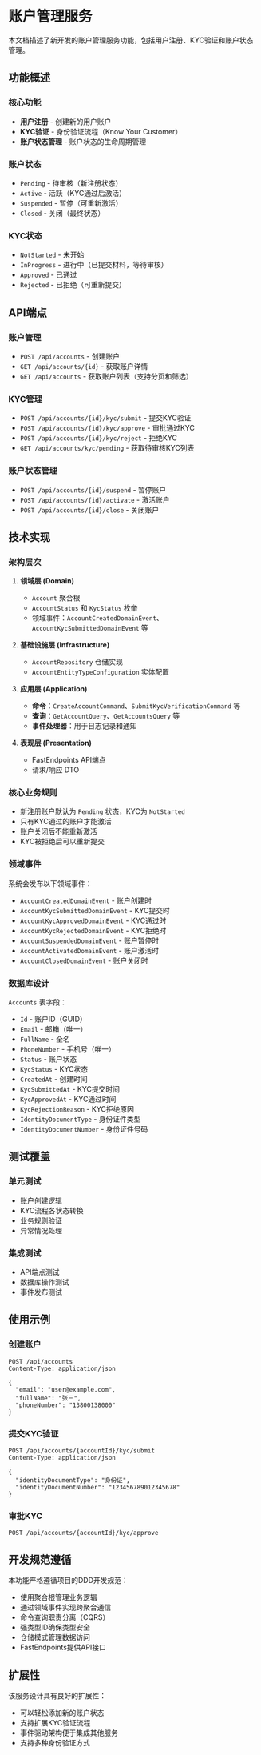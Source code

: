# 账户管理服务

本文档描述了新开发的账户管理服务功能，包括用户注册、KYC验证和账户状态管理。

## 功能概述

### 核心功能
- **用户注册** - 创建新的用户账户
- **KYC验证** - 身份验证流程（Know Your Customer）
- **账户状态管理** - 账户状态的生命周期管理

### 账户状态
- `Pending` - 待审核（新注册状态）
- `Active` - 活跃（KYC通过后激活）
- `Suspended` - 暂停（可重新激活）
- `Closed` - 关闭（最终状态）

### KYC状态
- `NotStarted` - 未开始
- `InProgress` - 进行中（已提交材料，等待审核）
- `Approved` - 已通过
- `Rejected` - 已拒绝（可重新提交）

## API端点

### 账户管理
- `POST /api/accounts` - 创建账户
- `GET /api/accounts/{id}` - 获取账户详情
- `GET /api/accounts` - 获取账户列表（支持分页和筛选）

### KYC管理
- `POST /api/accounts/{id}/kyc/submit` - 提交KYC验证
- `POST /api/accounts/{id}/kyc/approve` - 审批通过KYC
- `POST /api/accounts/{id}/kyc/reject` - 拒绝KYC
- `GET /api/accounts/kyc/pending` - 获取待审核KYC列表

### 账户状态管理
- `POST /api/accounts/{id}/suspend` - 暂停账户
- `POST /api/accounts/{id}/activate` - 激活账户
- `POST /api/accounts/{id}/close` - 关闭账户

## 技术实现

### 架构层次
1. **领域层 (Domain)**
   - `Account` 聚合根
   - `AccountStatus` 和 `KycStatus` 枚举
   - 领域事件：`AccountCreatedDomainEvent`、`AccountKycSubmittedDomainEvent` 等

2. **基础设施层 (Infrastructure)**
   - `AccountRepository` 仓储实现
   - `AccountEntityTypeConfiguration` 实体配置

3. **应用层 (Application)**
   - **命令**：`CreateAccountCommand`、`SubmitKycVerificationCommand` 等
   - **查询**：`GetAccountQuery`、`GetAccountsQuery` 等
   - **事件处理器**：用于日志记录和通知

4. **表现层 (Presentation)**
   - FastEndpoints API端点
   - 请求/响应 DTO

### 核心业务规则
- 新注册账户默认为 `Pending` 状态，KYC为 `NotStarted`
- 只有KYC通过的账户才能激活
- 账户关闭后不能重新激活
- KYC被拒绝后可以重新提交

### 领域事件
系统会发布以下领域事件：
- `AccountCreatedDomainEvent` - 账户创建时
- `AccountKycSubmittedDomainEvent` - KYC提交时
- `AccountKycApprovedDomainEvent` - KYC通过时
- `AccountKycRejectedDomainEvent` - KYC拒绝时
- `AccountSuspendedDomainEvent` - 账户暂停时
- `AccountActivatedDomainEvent` - 账户激活时
- `AccountClosedDomainEvent` - 账户关闭时

### 数据库设计
`Accounts` 表字段：
- `Id` - 账户ID（GUID）
- `Email` - 邮箱（唯一）
- `FullName` - 全名
- `PhoneNumber` - 手机号（唯一）
- `Status` - 账户状态
- `KycStatus` - KYC状态
- `CreatedAt` - 创建时间
- `KycSubmittedAt` - KYC提交时间
- `KycApprovedAt` - KYC通过时间
- `KycRejectionReason` - KYC拒绝原因
- `IdentityDocumentType` - 身份证件类型
- `IdentityDocumentNumber` - 身份证件号码

## 测试覆盖

### 单元测试
- 账户创建逻辑
- KYC流程各状态转换
- 业务规则验证
- 异常情况处理

### 集成测试
- API端点测试
- 数据库操作测试
- 事件发布测试

## 使用示例

### 创建账户
```http
POST /api/accounts
Content-Type: application/json

{
  "email": "user@example.com",
  "fullName": "张三",
  "phoneNumber": "13800138000"
}
```

### 提交KYC验证
```http
POST /api/accounts/{accountId}/kyc/submit
Content-Type: application/json

{
  "identityDocumentType": "身份证",
  "identityDocumentNumber": "123456789012345678"
}
```

### 审批KYC
```http
POST /api/accounts/{accountId}/kyc/approve
```

## 开发规范遵循

本功能严格遵循项目的DDD开发规范：
- 使用聚合根管理业务逻辑
- 通过领域事件实现跨聚合通信
- 命令查询职责分离（CQRS）
- 强类型ID确保类型安全
- 仓储模式管理数据访问
- FastEndpoints提供API接口

## 扩展性

该服务设计具有良好的扩展性：
- 可以轻松添加新的账户状态
- 支持扩展KYC验证流程
- 事件驱动架构便于集成其他服务
- 支持多种身份验证方式
